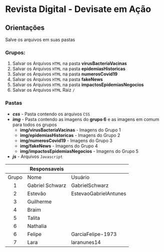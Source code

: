 # Revista Digital - Devisate em Ação

## Orientações
Salve os arquivos em suas pastas

### Grupos: 
1. Salvar os Arquivos `HTML` na pasta **virusBacteriaVacinas**  
1. Salvar os Arquivos `HTML` na pasta **epidemiasHistoricas**  
1. Salvar os Arquivos `HTML` na pasta **numerosCovid19**  
1. Salvar os Arquivos `HTML` na pasta **fakeNews**  
1. Salvar os Arquivos `HTML` na pasta **impactosEpidemiasNegocios**  
1. Salvar os Arquivos `HTML` Raiz `/`
### Pastas
- ***css*** - Pasta contendo os arquivos `CSS`
- ***img*** -  Pasta contendo as imagens do **grupo 6** e as imagens em comum para todos os grupos
    - **img/virusBacteriaVacinas** - Imagens do Grupo 1 
    - **img/epidemiasHistoricas**  - Imagens do Grupo 2
    - **img/numerosCovid19** - Imagens do Grupo 3
    - **img/fakeNews** - Imagens do Grupo 4 
    - **img/impactosEpidemiasNegocios** - Imagens do Grupo 5
- ***js***  - Arquivos `Javascript`

|| Responsaveis  ||
:------:|-----------|-----------|
Grupo   |   Nome                |  Usuário              |
1       |   Gabriel Schwarz     | GabrielSchwarz        |
2       |   Estevão             | EstevaoGabrielAntunes |
3       |   Guilherme           |                   |
4       |   Braim   |           |
5       |   Talita   |           |
6       |   Nathalia   |           |
6       |   Felipe              |   GarciaFelipe-1973   |
7       |   Lara                |   laranunes14         |
